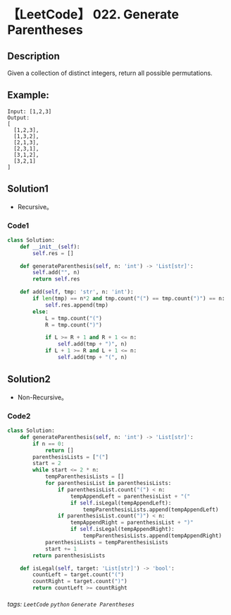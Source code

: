 # 【LeetCode】 022. Generate Parentheses

## Description
Given a collection of distinct integers, return all possible permutations.

## Example:
```
Input: [1,2,3]
Output:
[
  [1,2,3],
  [1,3,2],
  [2,1,3],
  [2,3,1],
  [3,1,2],
  [3,2,1]
]
```

## Solution1
* Recursive。

### Code1
```python
class Solution:
    def __init__(self):
        self.res = []

    def generateParenthesis(self, n: 'int') -> 'List[str]':
        self.add("", n)
        return self.res

    def add(self, tmp: 'str', n: 'int'):
        if len(tmp) == n*2 and tmp.count("(") == tmp.count(")") == n:
            self.res.append(tmp)
        else:
            L = tmp.count("(")
            R = tmp.count(")")

            if L >= R + 1 and R + 1 <= n:
                self.add(tmp + ")", n)
            if L + 1 >= R and L + 1 <= n:
                self.add(tmp + "(", n)
```
## Solution2
* Non-Recursive。

### Code2
```python
class Solution:
    def generateParenthesis(self, n: 'int') -> 'List[str]':
        if n == 0:
            return []
        parenthesisLists = ["("]
        start = 2
        while start <= 2 * n:
            tempParenthesisLists = []
            for parenthesisList in parenthesisLists:
                if parenthesisList.count("(") < n:
                    tempAppendLeft = parenthesisList + "("
                    if self.isLegal(tempAppendLeft):
                        tempParenthesisLists.append(tempAppendLeft)
                if parenthesisList.count(")") < n:
                    tempAppendRight = parenthesisList + ")"
                    if self.isLegal(tempAppendRight):
                        tempParenthesisLists.append(tempAppendRight)
            parenthesisLists = tempParenthesisLists
            start += 1
        return parenthesisLists

    def isLegal(self, target: 'List[str]') -> 'bool':
        countLeft = target.count("(")
        countRight = target.count(")")
        return countLeft >= countRight
```

###### tags: `LeetCode` `python` `Generate Parentheses` 